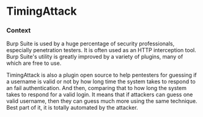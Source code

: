 # TimingAttack

<h3>Context</h3>
<p>Burp Suite is used by a huge percentage of security professionals, especially penetration testers. It is often used as an HTTP interception tool. Burp Suite's utility is greatly improved by a variety of plugins, many of which are free to use.</p>
<p>TimingAttack is also a plugin open source to help pentesters for guessing if a username is valid or not by how long time the system takes to respond to an fail authentication. And then, comparing that to how long the system takes to respond for a valid login. It means that if attackers can guess one valid username, then they can guess much more using the same technique.  Best part of it, it is totally automated by the attacker.</p>
